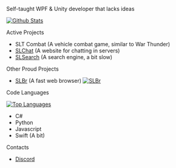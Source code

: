 Self-taught WPF & Unity developer that lacks ideas

[![Github Stats](https://github-readme-stats.vercel.app/api?username=SLT-World&show_icons=true&theme=dark)](https://github.com/SLT-World/)

Active Projects
- SLT Combat (A vehicle combat game, similar to War Thunder)
- [SLChat](https://chat.slsearch.eu.org/) (A website for chatting in servers)
- [SLSearch](https://slsearch.eu.org/) (A search engine, a bit slow)

Other Proud Projects
- [SLBr](https://github.com/SLT-World/SLBr) (A fast web browser)
[![SLBr](https://github-readme-stats.vercel.app/api/pin/?username=SLT-World&repo=SLBr&theme=dark)](https://github.com/SLT-World/SLBr)

Code Languages

[![Top Languages](https://github-readme-stats.vercel.app/api/top-langs/?username=SLT-World&theme=dark)](https://github.com/SLT-World/)
- C#
- Python
- Javascript
- Swift (A bit)

Contacts
- [Discord](https://discord.gg/fNmFUjmcNn)
